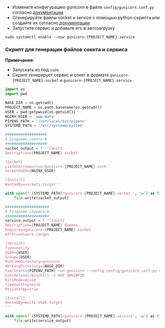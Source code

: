 * Измените конфигурацию gunicorn в файле `config/gunicorn.conf.py` согласно [документации](https://docs.gunicorn.org/en/latest/settings.html)
* Сгенерируйте файлы socket и service с помощью python-скрипта или создайте их согласно [документации](https://docs.gunicorn.org/en/latest/deploy.html#systemd)
* Запустите сервис и добавьте его в автозагрузку
```
sudo systemctl enable --now gunicorn-{PROJECT_NAME}.service
```

### Скрипт для генерации файлов сокета и сервиса
**Примечания:** 
* Запускать из под `sudo`
* Скрипт генерирует сервис и сокет в формате `gunicorn-{PROJECT_NAME}.socket` и `gunicorn-{PROJECT_NAME}.service`
```python
import os
import pwd

BASE_DIR = os.getcwd()
PROJECT_NAME = os.path.basename(os.getcwd())
USER = pwd.getpwuid(os.getuid())
NGINX_USER = 'www-data'
PIPENV_PATH = '/usr/local/bin/pipenv'
SYSTEMD_PATH = '/etc/systemd/system'

###################
# Создание сокета #
###################
socket_output = f'''[Unit]
Description={PROJECT_NAME} socket

[Socket]
ListenStream=/run/gunicorn-{PROJECT_NAME}.sock
SocketUSER={NGINX_USER}

[Install]
WantedBy=sockets.target'''

with open(f'{SYSTEMD_PATH}/gunicorn-{PROJECT_NAME}.socket ', 'w') as file:
    file.write(socket_output)

####################
# Создание cервиса #
####################
service_output = f'''[Unit]
Description={PROJECT_NAME} daemon
Requires=gunicorn-{PROJECT_NAME}.socket
After=network.target

[Service]
Type=notify
USER={USER}
Group={USER}
RuntimeDirectory=gunicorn
WorkingDirectory={BASE_DIR}
ExecStart={PIPENV_PATH} run gunicorn --config config/gunicorn.conf.py config.wsgi
ExecReload=/bin/kill -s HUP $MAINPID
KillMode=mixed
TimeoutStopSec=5
PrivateTmp=true

[Install]
WantedBy=multi-USER.target
'''

with open(f'{SYSTEMD_PATH}/gunicorn-{PROJECT_NAME}.service', 'w') as file:
    file.write(service_output)
```
